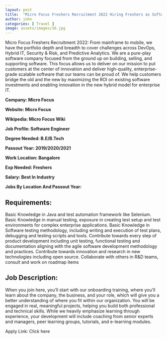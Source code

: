 ```yaml
---
layout: post
title:  "Micro Focus Freshers Recruitment 2022 Hiring Freshers as Software Engineer of Any Degree Graduate"
author: john
categories: [ Travel ]
image: assets/images/16.jpg
---
```


Micro Focus Freshers Recruitment 2022: From mainframe to mobile, we have the portfolio depth and breadth to cover challenges across DevOps, Hybrid IT, Security & Risk, and Predictive Analytics. We are a pure-play software company focused from the ground up on building, selling, and supporting software. This focus allows us to deliver on our mission to put customers at the center of innovation and deliver high-quality, enterprise-grade scalable software that our teams can be proud of. We help customers bridge the old and the new by maximizing the ROI on existing software investments and enabling innovation in the new hybrid model for enterprise IT.


<b>Company: Micro Focus

**Website**: Micro Focus

**Wikipedia:** Micro Focus Wiki

**Job Profile:** Software Engineer

**Degree Needed:** B.E/B.Tech

**Passout Year:** 2019/2020/2021

Work Location: Bangalore

Exp Needed: Freshers

Salary: Best In Industry

Jobs By Location And Passout Year: 
</b>

<h2>Requirements:</h2>

Basic Knowledge in Java and test automation framework like Selenium.
Basic Knowledge in manual testing, exposure in creating test setup and test environments for complex enterprise applications.
Basic Knowledge in Software testing methodology, including writing and execution of test plans, debugging and testing scripts and tools.
Contribute towards every step of product development including unit testing, functional testing and documentation aligning with the agile software development methodology and practices.
Contribute towards innovation and research in new technologies including open source.
Collaborate with others in R&D teams, consult and work on roadmap items

<h2>Job Description:</h2>

When you join here, you’ll start with our onboarding training, where you’ll learn about the company, the business, and your role, which will give you a better understanding of where you fit within our organization. 
You will be engaged in real, meaningful projects, helping you build both professional and technical skills. 
While we heavily emphasize learning through experience, your development will include coaching from senior experts and managers, peer learning groups, tutorials, and e-learning modules.

Apply Link: Click here